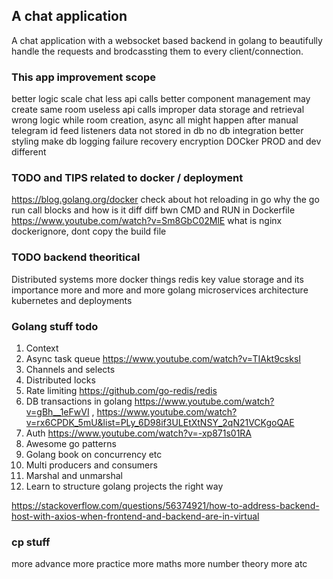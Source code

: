 ## A chat application

A chat application with a websocket based backend in golang to beautifully handle the requests and brodcassting them to every client/connection.


### This app improvement scope
better logic
scale chat
less api calls
better component management
may create same room
useless api calls
improper data storage and retrieval
wrong logic while room creation, async all might happen after
manual telegram id feed
listeners data not stored in db
no db integration
better styling
make db
logging
failure recovery
encryption
DOCker PROD and dev different



### TODO and TIPS related to docker / deployment

https://blog.golang.org/docker
check about hot reloading in go
why the go run call blocks
and how is it diff
diff bwn CMD and RUN in Dockerfile
https://www.youtube.com/watch?v=Sm8GbC02MlE
what is nginx
dockerignore, dont copy the build file



### TODO backend theoritical

Distributed systems
more docker things
redis
key value storage and its importance
more and more and more golang
microservices architecture
kubernetes and deployments


### Golang stuff todo

1. Context
2. Async task queue https://www.youtube.com/watch?v=TIAkt9csksI
3. Channels and selects
4. Distributed locks
5. Rate limiting https://github.com/go-redis/redis
6. DB transactions in golang https://www.youtube.com/watch?v=gBh__1eFwVI , https://www.youtube.com/watch?v=rx6CPDK_5mU&list=PLy_6D98if3ULEtXtNSY_2qN21VCKgoQAE
7. Auth https://www.youtube.com/watch?v=-xp871s01RA
8. Awesome go patterns
9. Golang book on concurrency etc
10. Multi producers and consumers
11. Marshal and unmarshal
12. Learn to structure golang projects the right way

https://stackoverflow.com/questions/56374921/how-to-address-backend-host-with-axios-when-frontend-and-backend-are-in-virtual



### cp stuff

more advance
more practice
more maths
more number theory
more atc
